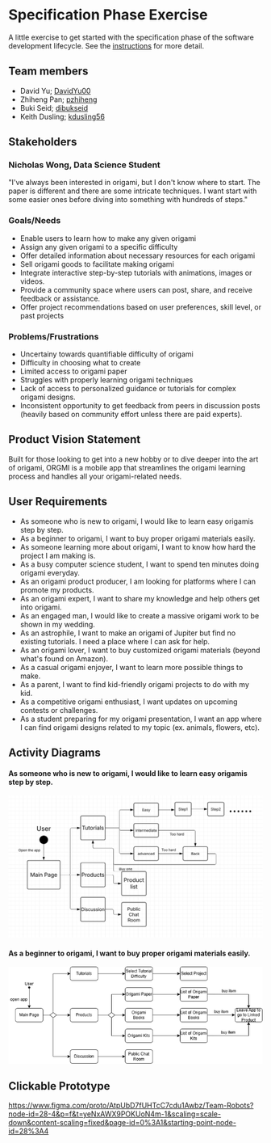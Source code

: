 # Specification Phase Exercise

A little exercise to get started with the specification phase of the software development lifecycle. See the [instructions](instructions.md) for more detail.

## Team members

* David Yu; [DavidYu00](https://github.com/DavidYu00)
* Zhiheng Pan; [pzhiheng](https://github.com/pzhiheng)
* Buki Seid; [dibukseid](https://github.com/dibukseid)
* Keith Dusling; [kdusling56](https://github.com/kdusling56)

## Stakeholders
### Nicholas Wong, Data Science Student
"I've always been interested in origami, but I don't know where to start. The paper is different and there are some intricate techniques. I want start with some easier ones before diving into something with hundreds of steps." 

### Goals/Needs
* Enable users to learn how to make any given origami
* Assign any given origami to a specific difficulty
* Offer detailed information about necessary resources for each origami
* Sell origami goods to facilitate making origami
* Integrate interactive step-by-step tutorials with animations, images or videos. 
* Provide a community space where users can post, share, and receive feedback or assistance. 
* Offer project recommendations based on user preferences, skill level, or past projects 


### Problems/Frustrations
* Uncertainy towards quantifiable difficulty of origami
* Difficulty in choosing what to create
* Limited access to origami paper
* Struggles with properly learning origami techniques
* Lack of access to personalized guidance or tutorials for complex origami designs. 
* Inconsistent opportunity to get feedback from peers in discussion posts (heavily based on community effort unless there are paid experts).


## Product Vision Statement

Built for those looking to get into a new hobby or to dive deeper into the art of origami, ORGMI is a mobile app that streamlines the origami learning process and handles all your origami-related needs.

## User Requirements

* As someone who is new to origami, I would like to learn easy origamis step by step.
* As a beginner to origami, I want to buy proper origami materials easily.
* As someone learning more about origami, I want to know how hard the project I am making is.
* As a busy computer science student, I want to spend ten minutes doing origami everyday.
* As an origami product producer, I am looking for platforms where I can promote my products. 
* As an origami expert, I want to share my knowledge and help others get into origami.
* As an engaged man, I would like to create a massive origami work to be shown in my wedding. 
* As an astrophile, I want to make an origami of Jupiter but find no existing tutorials. I need a place where I can ask for help.
* As an origami lover, I want to buy customized origami materials (beyond what's found on Amazon).
* As a casual origami enjoyer, I want to learn more possible things to make.
* As a parent, I want to find kid-friendly origami projects to do with my kid. 
* As a competitive origami enthusiast, I want updates on upcoming contests or challenges.
* As a student preparing for my origami presentation, I want an app where I can find origami designs related to my topic (ex. animals, flowers, etc). 

## Activity Diagrams
#### As someone who is new to origami, I would like to learn easy origamis step by step.
![User story 1](images/UML_userstory1.png)
#### As a beginner to origami, I want to buy proper origami materials easily.
![User story 2](images/UML_userstory2.png)

## Clickable Prototype

https://www.figma.com/proto/AtpUbD7fUHTcC7cdu1Awbz/Team-Robots?node-id=28-4&p=f&t=yeNxAWX9POKUoN4m-1&scaling=scale-down&content-scaling=fixed&page-id=0%3A1&starting-point-node-id=28%3A4
